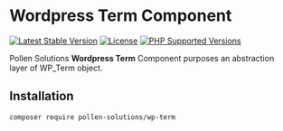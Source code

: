 # Wordpress Term Component

[![Latest Stable Version](https://img.shields.io/packagist/v/pollen-solutions/wp-term.svg?style=for-the-badge)](https://packagist.org/packages/pollen-solutions/wp-term)
[![License](https://img.shields.io/packagist/l/pollen-solutions/wp-term.svg?style=for-the-badge)](https://packagist.org/packages/pollen-solutions/wp-term)
[![PHP Supported Versions](https://img.shields.io/badge/PHP->=7.4-8892BF?style=for-the-badge&logo=php)](https://www.php.net/supported-versions.php)

Pollen Solutions **Wordpress Term** Component purposes an abstraction layer of WP_Term object.

## Installation

```bash
composer require pollen-solutions/wp-term
```
